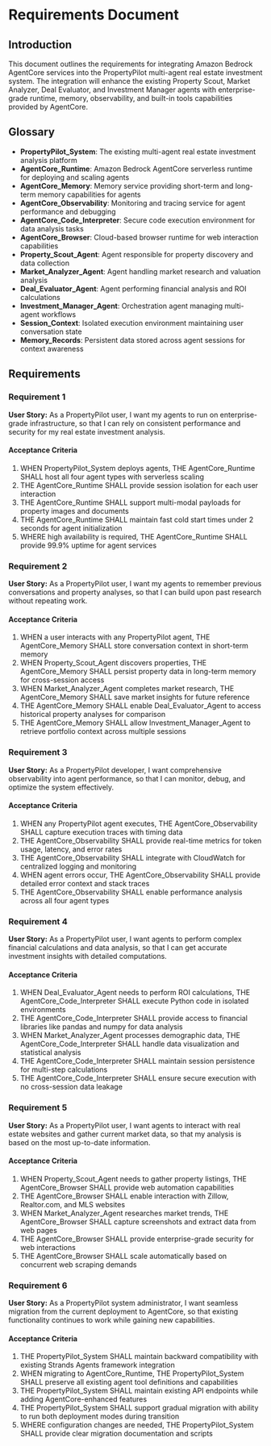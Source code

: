 # Requirements Document

## Introduction

This document outlines the requirements for integrating Amazon Bedrock AgentCore services into the PropertyPilot multi-agent real estate investment system. The integration will enhance the existing Property Scout, Market Analyzer, Deal Evaluator, and Investment Manager agents with enterprise-grade runtime, memory, observability, and built-in tools capabilities provided by AgentCore.

## Glossary

- **PropertyPilot_System**: The existing multi-agent real estate investment analysis platform
- **AgentCore_Runtime**: Amazon Bedrock AgentCore serverless runtime for deploying and scaling agents
- **AgentCore_Memory**: Memory service providing short-term and long-term memory capabilities for agents
- **AgentCore_Observability**: Monitoring and tracing service for agent performance and debugging
- **AgentCore_Code_Interpreter**: Secure code execution environment for data analysis tasks
- **AgentCore_Browser**: Cloud-based browser runtime for web interaction capabilities
- **Property_Scout_Agent**: Agent responsible for property discovery and data collection
- **Market_Analyzer_Agent**: Agent handling market research and valuation analysis
- **Deal_Evaluator_Agent**: Agent performing financial analysis and ROI calculations
- **Investment_Manager_Agent**: Orchestration agent managing multi-agent workflows
- **Session_Context**: Isolated execution environment maintaining user conversation state
- **Memory_Records**: Persistent data stored across agent sessions for context awareness

## Requirements

### Requirement 1

**User Story:** As a PropertyPilot user, I want my agents to run on enterprise-grade infrastructure, so that I can rely on consistent performance and security for my real estate investment analysis.

#### Acceptance Criteria

1. WHEN PropertyPilot_System deploys agents, THE AgentCore_Runtime SHALL host all four agent types with serverless scaling
2. THE AgentCore_Runtime SHALL provide session isolation for each user interaction
3. THE AgentCore_Runtime SHALL support multi-modal payloads for property images and documents
4. THE AgentCore_Runtime SHALL maintain fast cold start times under 2 seconds for agent initialization
5. WHERE high availability is required, THE AgentCore_Runtime SHALL provide 99.9% uptime for agent services

### Requirement 2

**User Story:** As a PropertyPilot user, I want my agents to remember previous conversations and property analyses, so that I can build upon past research without repeating work.

#### Acceptance Criteria

1. WHEN a user interacts with any PropertyPilot agent, THE AgentCore_Memory SHALL store conversation context in short-term memory
2. WHEN Property_Scout_Agent discovers properties, THE AgentCore_Memory SHALL persist property data in long-term memory for cross-session access
3. WHEN Market_Analyzer_Agent completes market research, THE AgentCore_Memory SHALL save market insights for future reference
4. THE AgentCore_Memory SHALL enable Deal_Evaluator_Agent to access historical property analyses for comparison
5. THE AgentCore_Memory SHALL allow Investment_Manager_Agent to retrieve portfolio context across multiple sessions

### Requirement 3

**User Story:** As a PropertyPilot developer, I want comprehensive observability into agent performance, so that I can monitor, debug, and optimize the system effectively.

#### Acceptance Criteria

1. WHEN any PropertyPilot agent executes, THE AgentCore_Observability SHALL capture execution traces with timing data
2. THE AgentCore_Observability SHALL provide real-time metrics for token usage, latency, and error rates
3. THE AgentCore_Observability SHALL integrate with CloudWatch for centralized logging and monitoring
4. WHEN agent errors occur, THE AgentCore_Observability SHALL provide detailed error context and stack traces
5. THE AgentCore_Observability SHALL enable performance analysis across all four agent types

### Requirement 4

**User Story:** As a PropertyPilot user, I want agents to perform complex financial calculations and data analysis, so that I can get accurate investment insights with detailed computations.

#### Acceptance Criteria

1. WHEN Deal_Evaluator_Agent needs to perform ROI calculations, THE AgentCore_Code_Interpreter SHALL execute Python code in isolated environments
2. THE AgentCore_Code_Interpreter SHALL provide access to financial libraries like pandas and numpy for data analysis
3. WHEN Market_Analyzer_Agent processes demographic data, THE AgentCore_Code_Interpreter SHALL handle data visualization and statistical analysis
4. THE AgentCore_Code_Interpreter SHALL maintain session persistence for multi-step calculations
5. THE AgentCore_Code_Interpreter SHALL ensure secure execution with no cross-session data leakage

### Requirement 5

**User Story:** As a PropertyPilot user, I want agents to interact with real estate websites and gather current market data, so that my analysis is based on the most up-to-date information.

#### Acceptance Criteria

1. WHEN Property_Scout_Agent needs to gather property listings, THE AgentCore_Browser SHALL provide web automation capabilities
2. THE AgentCore_Browser SHALL enable interaction with Zillow, Realtor.com, and MLS websites
3. WHEN Market_Analyzer_Agent researches market trends, THE AgentCore_Browser SHALL capture screenshots and extract data from web pages
4. THE AgentCore_Browser SHALL provide enterprise-grade security for web interactions
5. THE AgentCore_Browser SHALL scale automatically based on concurrent web scraping demands

### Requirement 6

**User Story:** As a PropertyPilot system administrator, I want seamless migration from the current deployment to AgentCore, so that existing functionality continues to work while gaining new capabilities.

#### Acceptance Criteria

1. THE PropertyPilot_System SHALL maintain backward compatibility with existing Strands Agents framework integration
2. WHEN migrating to AgentCore_Runtime, THE PropertyPilot_System SHALL preserve all existing agent tool definitions and capabilities
3. THE PropertyPilot_System SHALL maintain existing API endpoints while adding AgentCore-enhanced features
4. THE PropertyPilot_System SHALL support gradual migration with ability to run both deployment modes during transition
5. WHERE configuration changes are needed, THE PropertyPilot_System SHALL provide clear migration documentation and scripts